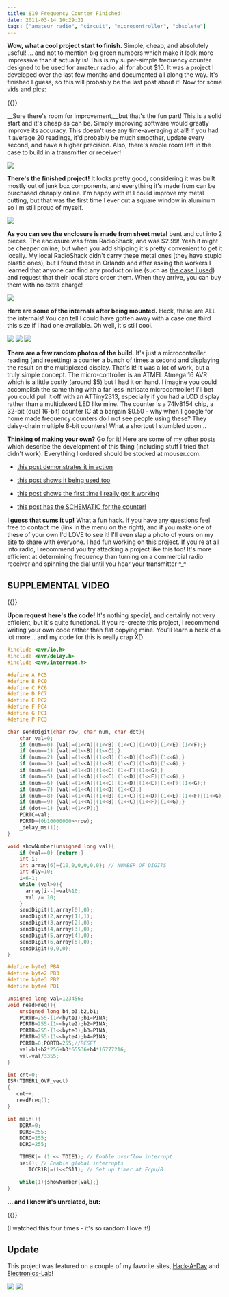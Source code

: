 ```yaml
---
title: $10 Frequency Counter Finished!
date: 2011-03-14 10:29:21
tags: ["amateur radio", "circuit", "microcontroller", "obsolete"]
---
```




__Wow, what a cool project start to finish.__ Simple, cheap, and absolutely useful! ... and not to mention big green numbers which make it look more impressive than it actually is! This is my super-simple frequency counter designed to be used for amateur radio, all for about $10.  It was a project I developed over the last few months and documented all along the way. It's finished I guess, so this will probably be the last post about it! Now for some vids and pics:

{{<youtube KduEGjvXaeY>}}

__Sure there's room for improvement,__but that's the fun part! This is a solid start and it's cheap as can be. Simply improving software would greatly improve its accuracy. This doesn't use any time-averaging at all! If you had it average 20 readings, it'd probably be much smoother, update every second, and have a higher precision. Also, there's ample room left in the case to build in a transmitter or receiver!

<dev class="center border">

![](https://swharden.com/static/2011/03/14/IMG_5452.jpg)

</dev>

__There's the finished project!__ It looks pretty good, considering it was built mostly out of junk box components, and everything it's made from can be purchased cheaply online. I'm happy with it! I could improve my metal cutting, but that was the first time I ever cut a square window in aluminum so I'm still proud of myself.

<dev class="center border">

![](https://swharden.com/static/2011/03/14/IMG_5429.jpg)

</dev>

__As you can see the enclosure is made from sheet metal__ bent and cut into 2 pieces. The enclosure was from RadioShack, and was $2.99! Yeah it might be cheaper online, but when you add shipping it's pretty convenient to get it locally. My local RadioShack didn't carry these metal ones (they have stupid plastic ones), but I found these in Orlando and after asking the workers I learned that anyone can find any product online (such as [the case I used](http://www.radioshack.com/product/index.jsp?productId=2062217)) and request that their local store order them. When they arrive, you can buy them with no extra charge!

<dev class="center border">

![](https://swharden.com/static/2011/03/14/IMG_5425.jpg)

</dev>

__Here are some of the internals after being mounted.__ Heck, these are ALL the internals! You can tell I could have gotten away with a case one third this size if I had one available. Oh well, it's still cool.

<dev class="center border">

![](https://swharden.com/static/2011/03/14/IMG_5209.jpg)
![](https://swharden.com/static/2011/03/14/IMG_5222.jpg)
![](https://swharden.com/static/2011/03/14/IMG_5221.jpg)

</dev>

__There are a few random photos of the build.__ It's just a microcontroller reading (and resetting) a counter a bunch of times a second and displaying the result on the multiplexed display. That's it! It was a lot of work, but a truly simple concept. The micro-controller is an ATMEL Atmega 16 AVR which is a little costly (around $5) but I had it on hand. I imagine you could accomplish the same thing with a far less intricate microcontroller! I'll bet you could pull it off with an ATTiny2313, especially if you had a LCD display rather than a multiplexed LED like mine. The counter is a 74lv8154 chip, a 32-bit (dual 16-bit) counter IC at a bargain $0.50 - why when I google for home made frequency counters do I not see people using these? They daisy-chain multiple 8-bit counters! What a shortcut I stumbled upon...

__Thinking of making your own?__ Go for it! Here are some of my other posts which describe the development of this thing (including stuff I tried that didn't work). Everything I ordered should be stocked at mouser.com.

* [this post demonstrates it in action](https://swharden.com/blog/2011-02-12-wideband-receiver-works/)

* [this post shows it being used too](https://swharden.com/blog/2011-02-09-minimal-radio-project-continues/)

* [this post shows the first time I really got it working](https://swharden.com/blog/2011-02-04-frequency-counter-working/)

* [this post has the SCHEMATIC for the counter!](https://swharden.com/blog/2011-01-28-home-brew-transceiver-taking-shape/)

__I guess that sums it up!__ What a fun hack. If you have any questions feel free to contact me (link in the menu on the right), and if you make one of these of your own I'd LOVE to see it! I'll even slap a photo of yours on my site to share with everyone. I had fun working on this project. If you're at all into radio, I recommend you try attacking a project like this too! It's more efficient at determining frequency than turning on a commercial radio receiver and spinning the dial until you hear your transmitter ^_^

## SUPPLEMENTAL VIDEO

{{<youtube B0pj717UJPo>}}

__Upon request here's the code!__ It's nothing special, and certainly not very efficient, but it's quite functional. If you re-create this project, I recommend writing your own code rather than flat copying mine. You'll learn a heck of a lot more... and my code for this is really crap XD

```c
#include <avr/io.h>
#include <avr/delay.h>
#include <avr/interrupt.h>

#define A PC5
#define B PC0
#define C PC6
#define D PC7
#define E PC2
#define F PC4
#define G PC1
#define P PC3

char sendDigit(char row, char num, char dot){
    char val=0;
    if (num==0) {val|=(1<<A)|(1<<B)|(1<<C)|(1<<D)|(1<<E)|(1<<F);}
    if (num==1) {val|=(1<<B)|(1<<C);}
    if (num==2) {val|=(1<<A)|(1<<B)|(1<<D)|(1<<E)|(1<<G);}
    if (num==3) {val|=(1<<A)|(1<<B)|(1<<C)|(1<<D)|(1<<G);}
    if (num==4) {val|=(1<<B)|(1<<C)|(1<<F)|(1<<G);}
    if (num==5) {val|=(1<<A)|(1<<C)|(1<<D)|(1<<F)|(1<<G);}
    if (num==6) {val|=(1<<A)|(1<<C)|(1<<D)|(1<<E)|(1<<F)|(1<<G);}
    if (num==7) {val|=(1<<A)|(1<<B)|(1<<C);}
    if (num==8) {val|=(1<<A)|(1<<B)|(1<<C)|(1<<D)|(1<<E)|(1<<F)|(1<<G);}
    if (num==9) {val|=(1<<A)|(1<<B)|(1<<C)|(1<<F)|(1<<G);}
    if (dot==1) {val|=(1<<P);}
    PORTC=val;
    PORTD=(0b10000000>>row);
    _delay_ms(1);
}

void showNumber(unsigned long val){
    if (val==0) {return;}
    int i;
    int array[6]={10,0,0,0,0,0}; // NUMBER OF DIGITS
    int dly=10;
    i=6-1;
    while (val>0){
      array[i--]=val%10;
      val /= 10;
    }
    sendDigit(1,array[0],0);
    sendDigit(2,array[1],1);
    sendDigit(3,array[2],0);
    sendDigit(4,array[3],0);
    sendDigit(5,array[4],0);
    sendDigit(6,array[5],0);
    sendDigit(0,0,0);
}

#define byte1 PB4
#define byte2 PB3
#define byte3 PB2
#define byte4 PB1

unsigned long val=123456;
void readFreq(){
    unsigned long b4,b3,b2,b1;
    PORTB=255-(1<<byte1);b1=PINA;
    PORTB=255-(1<<byte2);b2=PINA;
    PORTB=255-(1<<byte3);b3=PINA;
    PORTB=255-(1<<byte4);b4=PINA;
    PORTB=0;PORTB=255;//RESET
    val=b1+b2*256+b3*65536+b4*16777216;
    val=val/3355;
}

int cnt=0;
ISR(TIMER1_OVF_vect)
{
   cnt++;
   readFreq();
}

int main(){
    DDRA=0;
    DDRB=255;
    DDRC=255;
    DDRD=255;

    TIMSK|= (1 << TOIE1); // Enable overflow interrupt
    sei(); // Enable global interrupts
       TCCR1B|=(1<<CS11); // Set up timer at Fcpu/8

    while(1){showNumber(val);}
}
```

__... and I know it's unrelated, but:__

{{<youtube _0NIDVJWo0U>}}

(I watched this four times - it's so random I love it!)

## Update

This project was featured on a couple of my favorite sites, [Hack-A-Day](http://hackaday.com/2011/03/14/frequency-counter-for-10-worth-of-parts/) and [Electronics-Lab](http://www.electronics-lab.com/blog/?p=10093)!

<dev class="img-border">

![](https://swharden.com/static/2011/03/14/counter_EL.jpg)
![](https://swharden.com/static/2011/03/14/counter_HAD.jpg)

</dev>